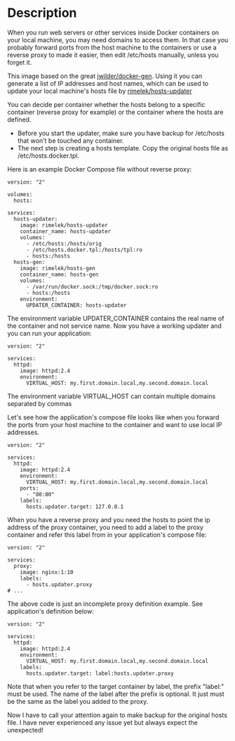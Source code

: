 # Description

When you run web servers or other services inside Docker containers on your local machine, you may need domains to access them.
In that case you probably forward ports from the host machine to the containers or use a reverse proxy to made it easier, then edit /etc/hosts manually, unless you forget it. 

This image based on the great [jwilder/docker-gen](https://hub.docker.com/r/jwilder/docker-gen). Using it you can generate a list of IP addresses and host names, which can be used to update your local machine's hosts file by [rimelek/hosts-updater](https://hub.docker.com/r/rimelek/hosts-updater/) 

You can decide per container whether the hosts belong to a specific container (reverse proxy for example) or the container where the hosts are defined.

- Before you start the updater, make sure you have backup for /etc/hosts that won't be touched any container.
- The next step is creating a hosts template. Copy the original hosts file as /etc/hosts.docker.tpl.   

Here is an example Docker Compose file without reverse proxy:

    version: "2"
    
    volumes:
      hosts:
    
    services:
      hosts-updater:
        image: rimelek/hosts-updater
        container_name: hosts-updater
        volumes:
          - /etc/hosts:/hosts/orig
          - /etc/hosts.docker.tpl:/hosts/tpl:ro
          - hosts:/hosts
      hosts-gen:
        image: rimelek/hosts-gen
        container_name: hosts-gen
        volumes:
          - /var/run/docker.sock:/tmp/docker.sock:ro
          - hosts:/hosts
        environment:
          UPDATER_CONTAINER: hosts-updater
          
The environment variable UPDATER_CONTAINER contains the real name of the container and not service name.
Now you have a working updater and you can run your application:

    version: "2"
    
    services:
      httpd:
        image: httpd:2.4
        environment:
          VIRTUAL_HOST: my.first.domain.local,my.second.domain.local
          
The environment variable VIRTUAL_HOST can contain multiple domains separated by commas

Let's see how the application's compose file looks like when you forward the ports from your host machine to the container and want to use local IP addresses.

    version: "2"
    
    services:
      httpd:
        image: httpd:2.4
        environment:
          VIRTUAL_HOST: my.first.domain.local,my.second.domain.local
        ports:
          - "80:80"
        labels:
          hosts.updater.target: 127.0.0.1
          
When you have a reverse proxy and you need the hosts to point the ip address of the proxy container, you need to add a label to the proxy container and refer this label from in your application's compose file:

    version: "2"
    
    services:
      proxy:
        image: nginx:1:10
        labels:
          - hosts.updater.proxy
    # ...   
    
The above code is just an incomplete proxy definition example. See application's definition below:

    version: "2"
    
    services:
      httpd:
        image: httpd:2.4
        environment:
          VIRTUAL_HOST: my.first.domain.local,my.second.domain.local
        labels:
          hosts.updater.target: label:hosts.updater.proxy
          
Note that when you refer to the target container by label, the prefix "label:" must be used.
The name of the label after the prefix is optional. It just must be the same as the label you added to the proxy.

Now I have to call your attention again to make backup for the original hosts file. I have never experienced any issue yet but always expect the unexpected! 